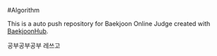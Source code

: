 #Algorithm

This is a auto push repository for Baekjoon Online Judge created with [BaekjoonHub](https://github.com/BaekjoonHub/BaekjoonHub).

공부공부공부 레쓰고
